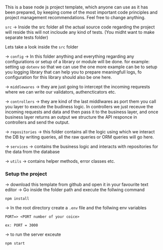 This is a base node js project template, which anyone can use as it has been prepared, by keeping come of the most important code principles and project management recommendations. Feel free to change anything.

`src` -> Inside the src folder all the actual source code regarding the project will reside this will not incloude any kind of tests. (You midht want to make separate tests folder)

Lets take a look inside the `src` folder

-> `config` -> In this folder anything and everything regarding any configurations or setup of a library or module will be done. for example: setting up `dotenv` so that we can use the one more example can be to setup you logging library that can help you to prepare meaningfull logs, fo configuration for this library should also be one here.

-> `middlewares` -> they are just going to intercept the incoming requrests where we can write our validators, authencticators etc.

-> `controllers` -> they are kind of the last middlwares as port them you call you layer to execute the budiness logic. In controllers we just receuve the incoming requests and data and then pass it to the business layer, and once business layer returns an output we structure the API responce in controllers and send the output.

-> `repositories` -> this folder contains all the logic using which we interact the DB by writing queries, all the raw queries or ORM queries will go here.

-> `services` -> contains the business logic and interacts with repositories for the data from the database

-> `utils` -> contains helper methods, error classes etc.

### Setup the project

-> download this template from github and open it in your favourite text editor
-> Go inside the folder path and execute the follwing command

```
npm install
```

-> In the root directory create a `.env` file and the follwing env variables

```
PORT=> <PORT number of your coice>

ex: PORT = 3000
```

-> to run the server exceute

```
npm start
```
